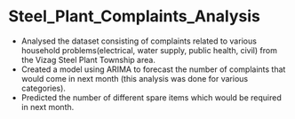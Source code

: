 # Steel_Plant_Complaints_Analysis

- Analysed the dataset consisting of complaints related to various household problems(electrical, water supply, public health, civil) from the Vizag Steel Plant Township area.
- Created a model using ARIMA to forecast the number of complaints that would come in next month (this analysis was done for various categories).
- Predicted the number of different spare items which would be required in next month.

